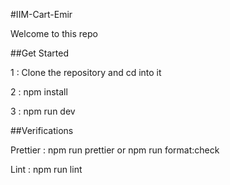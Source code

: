 #IIM-Cart-Emir

Welcome to this repo

##Get Started

1 : Clone the repository and cd into it

2 : npm install

3 : npm run dev

##Verifications

Prettier : npm run prettier or npm run format:check

Lint : npm run lint
